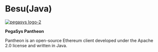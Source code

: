 # Besu\(Java\)

[![pegasys logo-2](https://ethereum.consensys.net/hs-fs/hubfs/pegasys%20logo-2.png?width=400&name=pegasys%20logo-2.png)](http://bit.ly/pantheon-devportal)

**PegaSys Pantheon**

Pantheon is an open-source Ethereum client developed under the Apache 2.0 license and written in Java.

